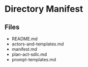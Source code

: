 # Directory Manifest

## Files

- README.md
- actors-and-templates.md
- manifest.md
- plan-act-sdlc.md
- prompt-templates.md

